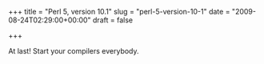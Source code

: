 +++
title = "Perl 5, version 10.1"
slug = "perl-5-version-10-1"
date = "2009-08-24T02:29:00+00:00"
draft = false

+++

At last! Start your compilers everybody.
